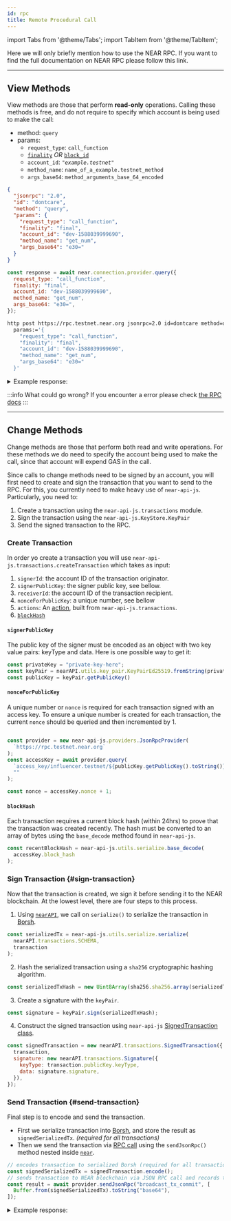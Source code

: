 ```yaml
---
id: rpc
title: Remote Procedural Call
---
```


import Tabs from '@theme/Tabs';
import TabItem from '@theme/TabItem';


Here we will only briefly mention how to use the NEAR RPC.
If you want to find the full documentation on NEAR RPC please follow this link.

---

## View Methods

View methods are those that perform **read-only** operations. Calling these methods is free, and do not require to specify which account is being used to make the call:

- method: `query`
- params:
  - `request_type`: `call_function`
  - [`finality`](/api/rpc/setup#using-finality-param) _OR_ [`block_id`](/api/rpc/setup#using-block_id-param)
  - `account_id`: _`"example.testnet"`_
  - `method_name`: `name_of_a_example.testnet_method`
  - `args_base64`: `method_arguments_base_64_encoded`

<Tabs>
<TabItem value="json" label="JSON" default>

```json
{
  "jsonrpc": "2.0",
  "id": "dontcare",
  "method": "query",
  "params": {
    "request_type": "call_function",
    "finality": "final",
    "account_id": "dev-1588039999690",
    "method_name": "get_num",
    "args_base64": "e30="
  }
}
```

</TabItem>
<TabItem value="🌐 Javascript" label="JavaScript">

```js
const response = await near.connection.provider.query({
  request_type: "call_function",
  finality: "final",
  account_id: "dev-1588039999690",
  method_name: "get_num",
  args_base64: "e30=",
});
```

</TabItem>
<TabItem value="http" label="HTTPie">

```bash
http post https://rpc.testnet.near.org jsonrpc=2.0 id=dontcare method=query \
  params:='{
    "request_type": "call_function",
    "finality": "final",
    "account_id": "dev-1588039999690",
    "method_name": "get_num",
    "args_base64": "e30="
  }'
```

</TabItem>
</Tabs>

<details>
<summary>Example response: </summary>
<p>

```json
{
  "jsonrpc": "2.0",
  "result": {
    "result": [48],
    "logs": [],
    "block_height": 17817336,
    "block_hash": "4qkA4sUUG8opjH5Q9bL5mWJTnfR4ech879Db1BZXbx6P"
  },
  "id": "dontcare"
}
```

**Note**: `[48]` is an array of bytes, to be specific it is an ASCII code of `0`.`near-sdk-rs` and `near-sdk-as` return JSON-serialized results.

</p>
</details>

:::info What could go wrong?
If you encounter a error please check [the RPC docs](../../5.api/rpc/contracts.md#what-could-go-wrong)
:::

---

## Change Methods
Change methods are those that perform both read and write operations. For these methods we do need to specify the account being used to make the call, since that account will expend GAS in the call.

Since calls to change methods need to be signed by an account, you will first need to create and sign the transaction that you want to send to the RPC.
For this, you currently need to make heavy use of `near-api-js`. Particularly, you need to:

1. Create a transaction using the `near-api-js.transactions` module.
2. Sign the transaction using the `near-api-js.KeyStore.KeyPair`
3. Send the signed transaction to the RPC.


### Create Transaction

In order yo create a transaction you will use `near-api-js.transactions.createTransaction` which takes as input:

1. `signerId`: the account ID of the transaction originator.
2. `signerPublicKey`: the signer public key, see bellow.
3. `receiverId`: the account ID of the transaction recipient.
4. `nonceForPublicKey`: a unique number, see bellow
5. `actions`: An [action](../contracts/actions.md), built from `near-api-js.transactions`.
6. [`blockHash`](/integrator/create-transactions#6-blockhash)


####  `signerPublicKey`
The public key of the signer must be encoded as an object with two key value pairs: keyType and data.
Here is one possible way to get it:

```js
const privateKey = "private-key-here";
const keyPair = nearAPI.utils.key_pair.KeyPairEd25519.fromString(privateKey);
const publicKey = keyPair.getPublicKey()
```

####  `nonceForPublicKey`
A unique number or `nonce` is required for each transaction signed with an access key. To ensure a unique number is created for each transaction, the current `nonce` should be queried and then incremented by 1.

```js

const provider = new near-api-js.providers.JsonRpcProvider(
  `https://rpc.testnet.near.org`
);
const accessKey = await provider.query(
  `access_key/influencer.testnet/${publicKey.getPublicKey().toString()}`,
  ""
);

const nonce = accessKey.nonce + 1;
```

#### `blockHash`
Each transaction requires a current block hash (within 24hrs) to prove that the transaction was created recently. The hash must be converted to an array of bytes using the `base_decode` method found in `near-api-js`.

```js
const recentBlockHash = near-api-js.utils.serialize.base_decode(
  accessKey.block_hash
);
```


### Sign Transaction {#sign-transaction}

Now that the transaction is created, we sign it before sending it to the NEAR blockchain. At the lowest level, there are four steps to this process.

1. Using [`nearAPI`](/integrator/create-transactions#imports), we call on `serialize()` to serialize the transaction in [Borsh](https://borsh.io/).

```js
const serializedTx = near-api-js.utils.serialize.serialize(
  nearAPI.transactions.SCHEMA,
  transaction
);
```

2. Hash the serialized transaction using a `sha256` cryptographic hashing algorithm.

```js
const serializedTxHash = new Uint8Array(sha256.sha256.array(serializedTx));
```

3. Create a signature with the `keyPair`.

```js
const signature = keyPair.sign(serializedTxHash);
```

4. Construct the signed transaction using `near-api-js` [SignedTransaction class](https://github.com/near/near-api-js/blob/d4d4cf1ac3182fa998b1e004e6782219325a641b/src/transaction.ts#L112-L123).

```js
const signedTransaction = new nearAPI.transactions.SignedTransaction({
  transaction,
  signature: new nearAPI.transactions.Signature({
    keyType: transaction.publicKey.keyType,
    data: signature.signature,
  }),
});
```

### Send Transaction {#send-transaction}

Final step is to encode and send the transaction.

- First we serialize transaction into [Borsh](https://borsh.io/), and store the result as `signedSerializedTx`. _(required for all transactions)_
- Then we send the transaction via [RPC call](/api/rpc/setup) using the `sendJsonRpc()` method nested inside [`near`](/integrator/create-transactions#setting-up-connection-to-near).

```js
// encodes transaction to serialized Borsh (required for all transactions)
const signedSerializedTx = signedTransaction.encode();
// sends transaction to NEAR blockchain via JSON RPC call and records the result
const result = await provider.sendJsonRpc("broadcast_tx_commit", [
  Buffer.from(signedSerializedTx).toString("base64"),
]);
```

<details>
<summary>Example response: </summary>

```bash
{
  status: { SuccessValue: '' },
  transaction: {
    signer_id: 'sender.testnet',
    public_key: 'ed25519:8RazSLHvzj4TBSKGUo5appP7wVeqZNQYjP9hvhF4ZKS2',
    nonce: 57,
    receiver_id: 'receiver.testnet',
    actions: [ [Object] ],
    signature: 'ed25519:2sK53w6hybSxX7qWShXz6xKnjnYRUW7Co3evEaaggNW6pGSCNPvx7urY4akwnzAbxZGwsKjx8dcVm73qbitntJjz',
    hash: 'EgGzB73eFxCwZRGcEyCKedLjvvgxhDXcUtq21SqAh79j'
  },
  transaction_outcome: {
    proof: [ [Object] ],
    block_hash: 'J6cFDzAFkuknHMCEYW2uPQXDvCfSndkJmADVEWJbtTwV',
    id: 'EgGzB73eFxCwZRGcEyCKedLjvvgxhDXcUtq21SqAh79j',
    outcome: {
      logs: [],
      receipt_ids: [Array],
      gas_burnt: 223182562500,
      tokens_burnt: '22318256250000000000',
      executor_id: 'sender.testnet',
      status: [Object]
    }
  },
  receipts_outcome: [
    {
      proof: [Array],
      block_hash: 'FSS7UzTpMr4mUm6aw8MmzP6Q7wnQs35VS8vYm1R461dM',
      id: '3LjBxe2jq1s7XEPrYxihp4rPVdyHAbYfkcdJjUEVijhJ',
      outcome: [Object]
    },
    {
      proof: [Array],
      block_hash: '4XBio5dM5UGYjJgzZjgckfVgMZ9uKGbTkt8zZi5webxw',
      id: 'AXFA4kwiYfruKQ4LkD1qZA8P7HoAvtFwGqwQYdWtWNaW',
      outcome: [Object]
    }
  ]
}
Transaction Results:  {
  signer_id: 'sender.testnet',
  public_key: 'ed25519:8RazSLHvzj4TBSKGUo5appP7wVeqZNQYjP9hvhF4ZKS2',
  nonce: 57,
  receiver_id: 'receiver.testnet',
  actions: [ { Transfer: [Object] } ],
  signature: 'ed25519:2sK53w6hybSxX7qWShXz6xKnjnYRUW7Co3evEaaggNW6pGSCNPvx7urY4akwnzAbxZGwsKjx8dcVm73qbitntJjz',
  hash: 'EgGzB73eFxCwZRGcEyCKedLjvvgxhDXcUtq21SqAh79j'
}
```
</details>
